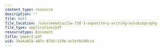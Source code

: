 ```yaml
---
content_type: resource
description: ''
file: null
file_location: /coursemedia/21w-730-3-expository-writing-autobiography-theory-and-practice-spring-2001/3b44a01ba87c07dd519bec5ef6c98cce_paper2.pdf
file_type: application/pdf
resourcetype: Document
title: paper2.pdf
uid: 3b44a01b-a87c-07dd-519b-ec5ef6c98cce
---
```

